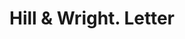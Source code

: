 ---
doi: 10.7916/D8DB9CX8
date_other: '1870'
date_other_textual: 1870-1879
form: correspondence
genre:
- Letters (correspondence)
name:
- Hill & Wright
object_in_context_url: https://biggert.cul.columbia.edu/items/view/ave_biggert_00389
subject_hierarchical_geographic:
- Boston, Massachusetts, United States
subject_name:
- Hill & Wright
title: Hill & Wright. Letter
sort_title: Hill & Wright. Letter
call_number: ave_biggert_00389
coordinates:
- 42.35805555555556,-71.06361111111111
pid: ave_biggert_00389
identifiers: ave_biggert_00389
thumbnail: https://derivativo-1.library.columbia.edu/iiif/2/ldpd:344193/full/!256,256/0/native.jpg
permalink: /biggert/ave_biggert_00389/
layout: iiif-image-page
---